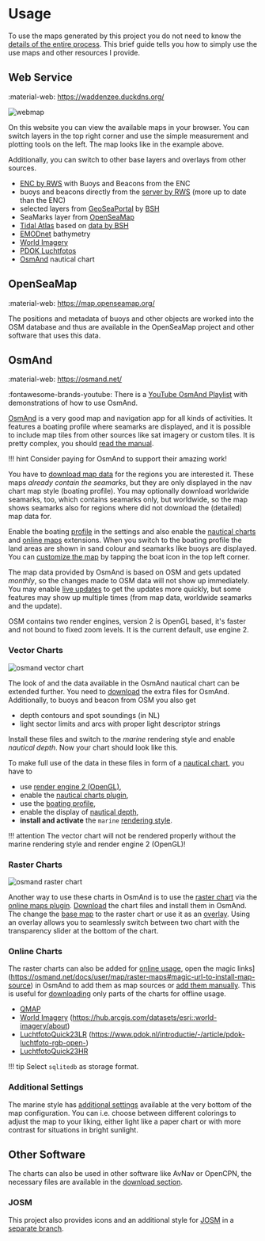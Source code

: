 # Usage

To use the maps generated by this project you do not need to know the [details of the entire process](creation.md). This brief guide tells you how to simply use the use maps and other resources I provide.

## Web Service

:material-web: <https://waddenzee.duckdns.org/>

![webmap](img/webmap.png)

On this website you can view the available maps in your browser. You can switch layers in the top right corner and use the simple measurement and plotting tools on the left. The map looks like in the example above.

Additionally, you can switch to other base layers and overlays from other sources.

- [ENC by RWS](https://www.vaarweginformatie.nl/frp/main/#/page/infra_enc) with Buoys and Beacons from the ENC
- buoys and beacons directly from the [server by RWS](https://geo.rijkswaterstaat.nl/services/ogc/gdr/web/) (more up to date than the ENC)
- selected layers from [GeoSeaPortal](https://www.geoseaportal.de/mapapps/resources/apps/navigation) by [BSH](https://www.bsh.de/DE/THEMEN/Geoinformationen/geoinformationen_node.html)
- SeaMarks layer from [OpenSeaMap](https://map.openseamap.org/)
- [Tidal Atlas](tides.md) based on [data by BSH](https://www.geoseaportal.de/mapapps/resources/apps/gezeitenstromatlas)
- [EMODnet](https://emodnet.ec.europa.eu/) bathymetry
- [World Imagery](https://www.arcgis.com/home/item.html?id=10df2279f9684e4a9f6a7f08febac2a9)
- [PDOK Luchtfotos](https://www.pdok.nl/introductie/-/article/pdok-luchtfoto-rgb-open-) 
- [OsmAnd](https://osmand.net/map/) nautical chart

## OpenSeaMap

:material-web: <https://map.openseamap.org/>

The positions and metadata of buoys and other objects are worked into the OSM database and thus are available in the OpenSeaMap project and other software that uses this data.

## OsmAnd

:material-web: <https://osmand.net/>

:fontawesome-brands-youtube: There is a [YouTube OsmAnd Playlist](https://www.youtube.com/playlist?list=PLVV1f2QQn7GxWiF0C0-e9oJkfkdYLZGms) with demonstrations of how to use OsmAnd.

[OsmAnd](https://osmand.net/) is a very good map and navigation app for all kinds of activities. It features a boating profile where seamarks are displayed, and it is possible to include map tiles from other sources like sat imagery or custom tiles. It is pretty complex, you should [read the manual](https://osmand.net/docs/intro).

!!! hint
    Consider paying for OsmAnd to support their amazing work!

You have to [download map data](https://osmand.net/docs/user/start-with/download-maps) for the regions you are interested it. These maps
_already contain the
seamarks_, but they are only displayed in the nav chart map style (boating profile). You may optionally download worldwide seamarks, too, which contains seamarks only, but worldwide, so the map shows seamarks also for regions where did not download the (detailed) map data for.

Enable the boating [profile](https://osmand.net/docs/user/personal/profiles/) in the settings and also enable the [nautical charts](https://osmand.net/docs/user/plugins/nautical-charts) and [online maps](https://osmand.net/docs/user/plugins/online-map) extensions. When you switch to the boating profile the land areas are shown in sand colour and seamarks like buoys are displayed. You can [customize the map](https://osmand.net/docs/user/map/configure-map-menu) by tapping the boat icon in the top left corner.

The map data provided by OsmAnd is based on OSM and gets updated _monthly_, so the changes made to OSM data will not show up immediately. You may enable [live updates](https://osmand.net/docs/user/personal/maps#osmand-live) to get the updates more quickly, but some features may show up multiple times (from map data, worldwide seamarks and the update).

OSM contains two render engines, version 2 is OpenGL based, it's faster and not bound to fixed zoom levels. It is the current default, use engine 2.

### Vector Charts

![osmand vector chart](img/vector.png)

The look of and the data available in the OsmAnd nautical chart can be extended further. You need to [download](index.md#vector-charts) the extra files for OsmAnd. Additionally, to buoys and beacon from OSM you also get

- depth contours and spot soundings (in NL)
- light sector limits and arcs with proper light descriptor strings

Install these files and switch to the _marine_ rendering style and enable _nautical depth_. Now your chart should look like this.

To make full use of the data in these files in form of a [nautical chart](https://osmand.net/docs/user/plugins/nautical-charts/), you have to

- use [render engine 2 (OpenGL)](https://osmand.net/docs/user/personal/global-settings#map-rendering-engine),
- enable the [nautical charts plugin](https://osmand.net/docs/user/plugins/nautical-charts),
- use the [boating profile](https://osmand.net/docs/user/personal/profiles/),
- enable the display of [nautical depth](https://osmand.net/docs/user/plugins/nautical-charts#depth-contours),
- **install and activate** the `marine` [rendering style](https://osmand.net/docs/user/map/vector-maps).

!!! attention
    The vector chart will not be rendered properly without the marine rendering style and render engine 2 (OpenGL)!

### Raster Charts

![osmand raster chart](img/raster.png)

Another way to use these charts in OsmAnd is to use the [raster chart](https://osmand.net/docs/user/map/raster-maps) via the [online maps plugin](https://osmand.net/docs/user/plugins/online-map/). [Download](index.md#raster-charts) the chart files and install them in OsmAnd. The change the [base map](https://osmand.net/docs/user/map/raster-maps#main) to the raster chart or use it as an [overlay](https://osmand.net/docs/user/map/raster-maps#overlay-layer). Using an overlay allows you to seamlessly switch between two chart with the transparency slider at the bottom of the chart. 

### Online Charts

The raster charts can also be added for [online usage](https://osmand.net/docs/user/plugins/online-map/), open the magic links](https://osmand.net/docs/user/map/raster-maps#magic-url-to-install-map-source) in OsmAnd to add them as map sources or [add them manually](https://osmand.net/docs/user/map/raster-maps#add-new-online-raster-map-source). This is useful for [downloading](https://osmand.net/docs/user/map/raster-maps/#download--update-tiles) only parts of the charts for offline usage.

- [QMAP](index.md#online-charts)
- [World Imagery](http://osmand.net/add-tile-source?name=World+Imagery&min_zoom=2&max_zoom=20&url_template=https://server.arcgisonline.com/arcgis/rest/services/World_Imagery/MapServer/tile/{0}/{1}/{2}) (<https://hub.arcgis.com/datasets/esri::world-imagery/about>)
- [LuchtfotoQuick23LR](http://osmand.net/add-tile-source?name=LuchtfotoQuick23LR&min_zoom=2&max_zoom=18&url_template=https://service.pdok.nl/hwh/luchtfotorgb/wmts/v1_0?layer=2023_ortho25%26style=default%26tilematrixset=EPSG:3857%26Service=WMTS%26Request=GetTile%26Version=1.0.0%26Format=image%2Fjpg%26TileMatrix={0}%26TileCol={1}%26TileRow={2}) (<https://www.pdok.nl/introductie/-/article/pdok-luchtfoto-rgb-open->)
- [LuchtfotoQuick23HR](http://osmand.net/add-tile-source?name=LuchtfotoQuick23HR&min_zoom=2&max_zoom=20&url_template=https://service.pdok.nl/hwh/luchtfotorgb/wmts/v1_0?layer=2023_orthoHR%26style=default%26tilematrixset=EPSG:3857%26Service=WMTS%26Request=GetTile%26Version=1.0.0%26Format=image%2Fjpg%26TileMatrix={0}%26TileCol={1}%26TileRow={2})

!!! tip
    Select `sqlitedb` as storage format.

### Additional Settings

The marine style has [additional settings](https://youtu.be/P7Xc7tvhwCw) available at the very bottom of the map configuration.
You can i.e. choose between different colorings to adjust the map to your liking, either light like a paper chart or with more contrast for situations in bright sunlight.

## Other Software

The charts can also be used in other software like AvNav or OpenCPN, the necessary files are available in the [download section](index.md#josm). 

### JOSM

This project also provides icons and an additional style for [JOSM](https://josm.openstreetmap.de/) in a [separate branch](https://github.com/quantenschaum/mapping/tree/icons).

